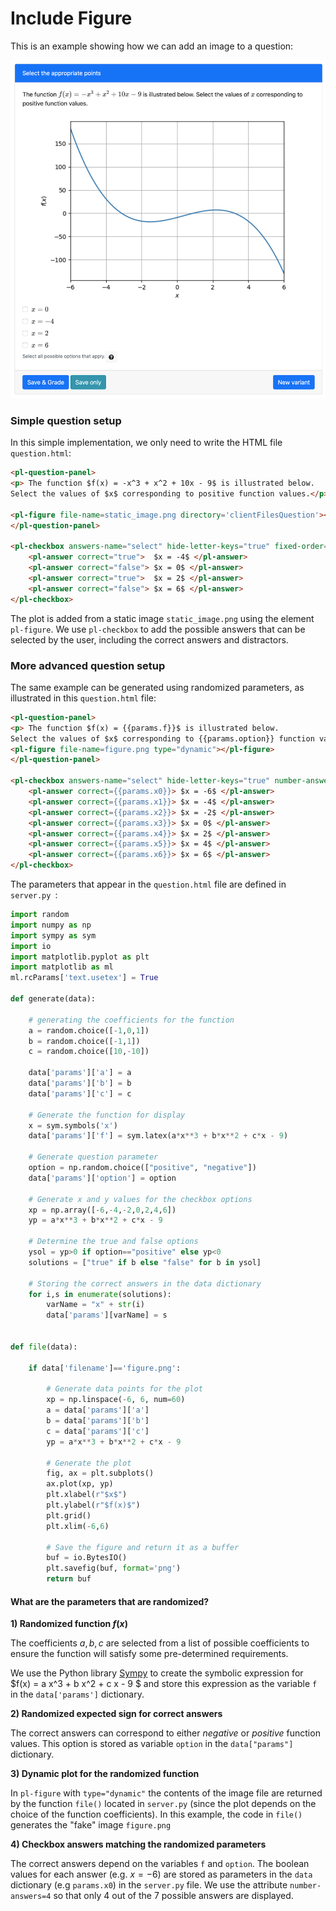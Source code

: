 # Include Figure

This is an example showing how we can add an image to a question:

![](includeFigureHTML.png)

### Simple question setup

In this simple implementation, we only need to write the HTML file `question.html`:

```html
<pl-question-panel>
<p> The function $f(x) = -x^3 + x^2 + 10x - 9$ is illustrated below.  
Select the values of $x$ corresponding to positive function values.</p>

<pl-figure file-name=static_image.png directory='clientFilesQuestion'></pl-figure>
</pl-question-panel>

<pl-checkbox answers-name="select" hide-letter-keys="true" fixed-order="true" >
    <pl-answer correct="true">  $x = -4$ </pl-answer>
    <pl-answer correct="false"> $x = 0$ </pl-answer>
    <pl-answer correct="true">  $x = 2$ </pl-answer>
    <pl-answer correct="false"> $x = 6$ </pl-answer>
</pl-checkbox>
```

The plot is added from a static image `static_image.png` using the element `pl-figure`. We use `pl-checkbox` to add the possible answers that can be selected by the user, including the correct answers and distractors.



### More advanced question setup

The same example can be generated using randomized parameters, as illustrated in this `question.html` file:

```html
<pl-question-panel>
<p> The function $f(x) = {{params.f}}$ is illustrated below.
Select the values of $x$ corresponding to {{params.option}} function values.</p>
<pl-figure file-name=figure.png type="dynamic"></pl-figure>
</pl-question-panel>

<pl-checkbox answers-name="select" hide-letter-keys="true" number-answers=4>
    <pl-answer correct={{params.x0}}> $x = -6$ </pl-answer>
    <pl-answer correct={{params.x1}}> $x = -4$ </pl-answer>
    <pl-answer correct={{params.x2}}> $x = -2$ </pl-answer>
    <pl-answer correct={{params.x3}}> $x = 0$ </pl-answer>
    <pl-answer correct={{params.x4}}> $x = 2$ </pl-answer>
    <pl-answer correct={{params.x5}}> $x = 4$ </pl-answer>
    <pl-answer correct={{params.x6}}> $x = 6$ </pl-answer>
</pl-checkbox>
```

The parameters that appear in the `question.html` file are defined in `server.py `:

```python
import random
import numpy as np
import sympy as sym
import io
import matplotlib.pyplot as plt
import matplotlib as ml
ml.rcParams['text.usetex'] = True

def generate(data):

    # generating the coefficients for the function
    a = random.choice([-1,0,1])
    b = random.choice([-1,1])
    c = random.choice([10,-10])

    data['params']['a'] = a
    data['params']['b'] = b
    data['params']['c'] = c

    # Generate the function for display
    x = sym.symbols('x')
    data['params']['f'] = sym.latex(a*x**3 + b*x**2 + c*x - 9)

    # Generate question parameter
    option = np.random.choice(["positive", "negative"])
    data['params']['option'] = option

    # Generate x and y values for the checkbox options
    xp = np.array([-6,-4,-2,0,2,4,6])
    yp = a*x**3 + b*x**2 + c*x - 9

    # Determine the true and false options
    ysol = yp>0 if option=="positive" else yp<0
    solutions = ["true" if b else "false" for b in ysol]

    # Storing the correct answers in the data dictionary
    for i,s in enumerate(solutions):
        varName = "x" + str(i)
        data['params'][varName] = s


def file(data):

    if data['filename']=='figure.png':

        # Generate data points for the plot
        xp = np.linspace(-6, 6, num=60)
        a = data['params']['a']
        b = data['params']['b']
        c = data['params']['c']
        yp = a*x**3 + b*x**2 + c*x - 9

        # Generate the plot
        fig, ax = plt.subplots()
        ax.plot(xp, yp)
        plt.xlabel(r"$x$")
        plt.ylabel(r"$f(x)$")
        plt.grid()
        plt.xlim(-6,6)

        # Save the figure and return it as a buffer
        buf = io.BytesIO()
        plt.savefig(buf, format='png')
        return buf
```

#### What are the parameters that are randomized?

**1) Randomized function $f(x)$**

The coefficients $a, b, c$ are selected from a list of possible coefficients to ensure the function
will satisfy some pre-determined requirements.

We use the Python library [Sympy](https://www.sympy.org/en/index.html) to create the symbolic expression for $f(x) = a x^3 + b x^2 + c x - 9 $ and store this expression as the variable `f` in the `data['params']` dictionary.

**2) Randomized expected sign for correct answers**

The correct answers can correspond to either *negative* or *positive* function values. This option is stored as variable `option` in the `data["params"]` dictionary.

**3) Dynamic plot for the randomized function**

 In `pl-figure` with `type="dynamic"` the contents of the image file are returned by the function `file()` located in `server.py` (since the plot depends on the choice of the function coefficients). In this example, the code in `file()`  generates the  "fake" image `figure.png`

**4) Checkbox answers matching the randomized parameters**

The correct answers depend on the variables `f` and `option`. The boolean values for each answer (e.g. $x = -6$) are stored as parameters in the `data` dictionary (e.g `params.x0`) in the `server.py` file. We use the attribute `number-answers=4` so that only 4 out of the 7 possible answers are displayed.
